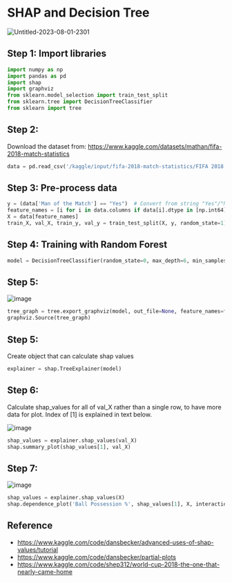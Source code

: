 # SHAP and Decision Tree

![Untitled-2023-08-01-2301](https://github.com/hughiephan/DPL/assets/16631121/ee7b1749-1814-4504-98ec-959d58f2ded7)

## Step 1: Import libraries
```python
import numpy as np
import pandas as pd
import shap
import graphviz
from sklearn.model_selection import train_test_split
from sklearn.tree import DecisionTreeClassifier
from sklearn import tree
```

## Step 2:

Download the dataset from: https://www.kaggle.com/datasets/mathan/fifa-2018-match-statistics

```python
data = pd.read_csv('/kaggle/input/fifa-2018-match-statistics/FIFA 2018 Statistics.csv')
```

## Step 3: Pre-process data
```python
y = (data['Man of the Match'] == "Yes")  # Convert from string "Yes"/"No" to binary
feature_names = [i for i in data.columns if data[i].dtype in [np.int64]]
X = data[feature_names]
train_X, val_X, train_y, val_y = train_test_split(X, y, random_state=1)
```

## Step 4: Training with Random Forest
```python
model = DecisionTreeClassifier(random_state=0, max_depth=6, min_samples_split=2).fit(train_X, train_y)
```

## Step 5:

![image](https://github.com/hughiephan/DPL/assets/16631121/5b01aeee-8271-4504-85cc-675bf2a51a94)

```python
tree_graph = tree.export_graphviz(model, out_file=None, feature_names=feature_names)
graphviz.Source(tree_graph)
```

## Step 5:

Create object that can calculate shap values
```python
explainer = shap.TreeExplainer(model)
```

## Step 6:

Calculate shap_values for all of val_X rather than a single row, to have more data for plot.  Index of [1] is explained in text below.

![image](https://github.com/hughiephan/DPL/assets/16631121/37f0b077-1a53-4b71-83e2-c1fa00191511)

```python
shap_values = explainer.shap_values(val_X)
shap.summary_plot(shap_values[1], val_X)
```

## Step 7:

![image](https://github.com/hughiephan/DPL/assets/16631121/9bb09887-d09a-4ebd-8340-431868532142)

```python
shap_values = explainer.shap_values(X)
shap.dependence_plot('Ball Possession %', shap_values[1], X, interaction_index="Goal Scored")
```

## Reference
- https://www.kaggle.com/code/dansbecker/advanced-uses-of-shap-values/tutorial
- https://www.kaggle.com/code/dansbecker/partial-plots
- https://www.kaggle.com/code/shep312/world-cup-2018-the-one-that-nearly-came-home
